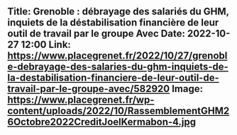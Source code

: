 Title: Grenoble : débrayage des salariés du GHM, inquiets de la déstabilisation financière de leur outil de travail par le groupe Avec
Date: 2022-10-27 12:00
Link: https://www.placegrenet.fr/2022/10/27/grenoble-debrayage-des-salaries-du-ghm-inquiets-de-la-destabilisation-financiere-de-leur-outil-de-travail-par-le-groupe-avec/582920
Image: https://www.placegrenet.fr/wp-content/uploads/2022/10/RassemblementGHM26Octobre2022CreditJoelKermabon-4.jpg
---
